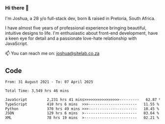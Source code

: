 ### Hi there 👋

I'm Joshua, a 28 y/o full-stack dev, born & raised in Pretoria, South Africa. 

I have almost five years of professional experience bringing beautiful, intuitive designs to life. I'm enthusiastic about front-end development, have a keen eye for detail and a passionate love-hate relationship with JavaScript.

📫 You can reach me on: joshua@sitelab.co.za

## **Code**

<!--START_SECTION:waka-->

```txt
From: 31 August 2021 - To: 07 April 2025

Total Time: 3,549 hrs 46 mins

JavaScript         2,231 hrs 41 mins>>>>>>>>>>>>>>>>---------   62.87 %
TypeScript         410 hrs 6 mins  >>>----------------------   11.55 %
Python             370 hrs 49 mins >>>----------------------   10.45 %
JSON               129 hrs 6 mins  >------------------------   03.64 %
XML                78 hrs 19 mins  >------------------------   02.21 %
```

<!--END_SECTION:waka-->
